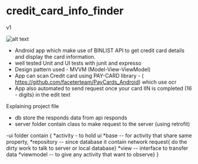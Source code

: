 # credit_card_info_finder
v1

![alt text](https://github.com/muryno/credit_card_info_finder/blob/origin/master/ezgif.com-gif-maker.gif?raw=true)




* Android app which make use of  BINLIST API  to get credit card details and display the card information.
* well tested Unit and UI tests with junit and expresso  
* Design pattern used - MVVM (Model-View-ViewModel) 
* App can scan Credit card using PAY-CARD library - ( https://github.com/faceterteam/PayCards_Android) which use ocr
* App also automated to send request once your card IIN is completed (16 - digits) in the edit text

Explaining project file
- db store the responds data from api responds
- server folder contain class to make request to the server (using retrofit)

-ui folder contain { *activity - to hold ui
                   *base    -- for activity that share same property,
                   *repository  -- since database it contain network request{ do the dirty work to talk to server or local database}
                   *view   -- interface to transfer data
                   *viewmodel -- to give any activity that want to observe}
}

